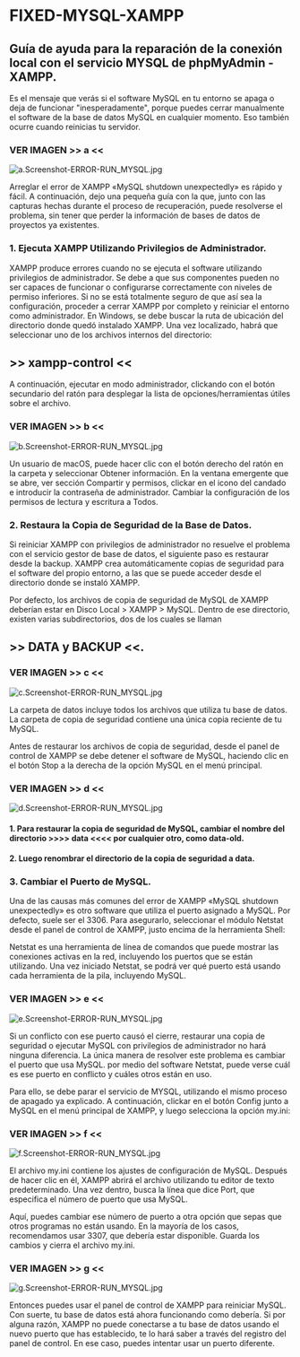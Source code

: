 # FIXED-MYSQL-XAMPP
## Guía de ayuda para la reparación de la conexión local con el servicio MYSQL de phpMyAdmin - XAMPP.

Es el mensaje que verás si el software MySQL en tu entorno se apaga o deja de funcionar "inesperadamente", porque puedes cerrar manualmente el software de la base de datos MySQL en cualquier momento. Eso también ocurre cuando reinicias tu servidor.

### VER   IMAGEN    >>  a  <<

![a.Screenshot-ERROR-RUN_MYSQL.jpg](images/a.Screenshot-ERROR-RUN_MYSQL.jpg)

Arreglar el error de XAMPP «MySQL shutdown unexpectedly» es rápido y fácil. A continuación, dejo una pequeña guía con la que, junto con las capturas hechas durante el proceso de recuperación, puede resolverse el problema, sin tener que perder la información de bases de datos de proyectos ya existentes.

### 1. Ejecuta XAMPP Utilizando Privilegios de Administrador.

XAMPP produce errores cuando no se ejecuta el software utilizando privilegios de administrador. Se debe a que sus componentes pueden no ser capaces de funcionar o configurarse correctamente con niveles de permiso inferiores. Si no se está totalmente seguro de que así sea la configuración, proceder a cerrar XAMPP por completo y reiniciar el entorno como administrador. En Windows, se debe buscar la ruta de ubicación del directorio donde quedó instalado XAMPP. Una vez localizado, habrá que seleccionar uno de los archivos internos del directorio:

## >> xampp-control <<

A continuación, ejecutar en modo administrador, clickando con el botón secundario del ratón para desplegar la lista de opciones/herramientas útiles sobre el archivo.

### VER   IMAGEN    >>  b  <<

![b.Screenshot-ERROR-RUN_MYSQL.jpg](images/b.Screenshot-ERROR-RUN_MYSQL.jpg)

Un usuario de macOS, puede hacer clic con el botón derecho del ratón en la carpeta y seleccionar Obtener información. En la ventana emergente que se abre, ver sección Compartir y permisos, clickar en el icono del candado e introducir la contraseña de administrador. Cambiar la configuración de los permisos de lectura y escritura a Todos.

### 2. Restaura la Copia de Seguridad de la Base de Datos.

Si reiniciar XAMPP con privilegios de administrador no resuelve el problema con el servicio gestor de base de datos, el siguiente paso es restaurar desde la backup. XAMPP crea automáticamente copias de seguridad para el software del propio entorno, a las que se puede acceder desde el directorio donde se instaló XAMPP.

Por defecto, los archivos de copia de seguridad de MySQL de XAMPP deberían estar en Disco Local > XAMPP > MySQL. Dentro de ese directorio, existen varias subdirectorios, dos de los cuales se llaman 

## >> DATA y BACKUP <<.

### VER   IMAGEN    >>  c  <<

![c.Screenshot-ERROR-RUN_MYSQL.jpg](images/c.Screenshot-ERROR-RUN_MYSQL.jpg)

La carpeta de datos incluye todos los archivos que utiliza tu base de datos. La carpeta de copia de seguridad contiene una única copia reciente de tu MySQL.

Antes de restaurar los archivos de copia de seguridad, desde el panel de control de XAMPP se debe detener el software de MySQL, haciendo clic en el botón Stop a la derecha de la opción MySQL en el menú principal.

### VER   IMAGEN    >>  d  <<

![d.Screenshot-ERROR-RUN_MYSQL.jpg](images/d.Screenshot-ERROR-RUN_MYSQL.jpg)

#### 1. Para restaurar la copia de seguridad de MySQL, cambiar el nombre del directorio  >>>>   data   <<<<   por cualquier otro, como data-old. 
#### 2. Luego renombrar el directorio de la copia de seguridad a data.

### 3. Cambiar el Puerto de MySQL.

Una de las causas más comunes del error de XAMPP «MySQL shutdown unexpectedly» es otro software que utiliza el puerto asignado a MySQL. Por defecto, suele ser el 3306. Para asegurarlo, seleccionar el módulo Netstat desde el panel de control de XAMPP, justo encima de la herramienta Shell:

Netstat es una herramienta de línea de comandos que puede mostrar las conexiones activas en la red, incluyendo los puertos que se están utilizando. Una vez iniciado Netstat, se podrá ver qué puerto está usando cada herramienta de la pila, incluyendo MySQL.

### VER   IMAGEN    >>  e  <<

![e.Screenshot-ERROR-RUN_MYSQL.jpg](images/e.Screenshot-ERROR-RUN_MYSQL.jpg)

Si un conflicto con ese puerto causó el cierre, restaurar una copia de seguridad o ejecutar MySQL con privilegios de administrador no hará ninguna diferencia. La única manera de resolver este problema es cambiar el puerto que usa MySQL. por medio del software Netstat, puede verse cuál es ese puerto en conflicto y cuáles otros están en uso.


Para ello, se debe parar el servicio de MYSQL, utilizando el mismo proceso de apagado ya explicado. A continuación, clickar en el botón Config junto a MySQL en el menú principal de XAMPP, y luego selecciona la opción my.ini:

### VER   IMAGEN    >>  f  <<

![f.Screenshot-ERROR-RUN_MYSQL.jpg](images/f.Screenshot-ERROR-RUN_MYSQL.jpg)

El archivo my.ini contiene los ajustes de configuración de MySQL. Después de hacer clic en él, XAMPP abrirá el archivo utilizando tu editor de texto predeterminado. Una vez dentro, busca la línea que dice Port, que especifica el número de puerto que usa MySQL.

Aquí, puedes cambiar ese número de puerto a otra opción que sepas que otros programas no están usando. En la mayoría de los casos, recomendamos usar 3307, que debería estar disponible. Guarda los cambios y cierra el archivo my.ini.

### VER   IMAGEN    >>  g  <<

![g.Screenshot-ERROR-RUN_MYSQL.jpg](images/g.Screenshot-ERROR-RUN_MYSQL.jpg)

Entonces puedes usar el panel de control de XAMPP para reiniciar MySQL. Con suerte, tu base de datos está ahora funcionando como debería. Si por alguna razón, XAMPP no puede conectarse a tu base de datos usando el nuevo puerto que has establecido, te lo hará saber a través del registro del panel de control. En ese caso, puedes intentar usar un puerto diferente.
